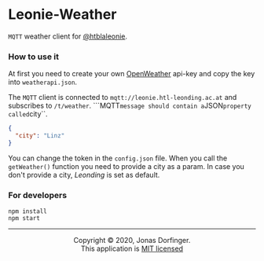 # Leonie-Weather

``MQTT`` weather client for [@htblaleonie](https://github.com/htblaleonie/).

### How to use it

At first you need to create your own [OpenWeather](https://openweathermap.org/) api-key and copy the key into `weatherapi.json`.

The ``MQTT`` client is connected to ``mqtt://leonie.htl-leonding.ac.at`` and subscribes to ``/t/weather``. ```MQTT`` message should contain a ``JSON`` property called ``city``.

```json
{
  "city": "Linz"
}
```

You can change the token in the ``config.json`` file. When you call the ``getWeather()`` function you need to provide a city as a param. In case you don't provide a city, *Leonding* is set as default.

### For developers

```
npm install
npm start
```



<hr>

<center>Copyright © 2020, Jonas Dorfinger.</center>
<center>This application is <a href="https://github.com/dorfingerjonas/leonie-weather/blob/master/LICENSE">MIT licensed</a>
